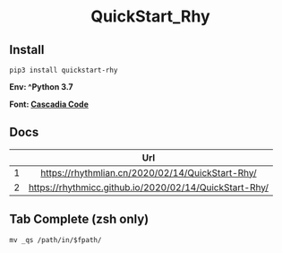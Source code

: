 <h1 style="text-align: center"> QuickStart_Rhy </h1>

## Install
```shell
pip3 install quickstart-rhy
```
**Env: ^Python 3.7**

**Font: [Cascadia Code](https://github.com/microsoft/cascadia-code/releases/download/v2111.01/CascadiaCode-2111.01.zip)**

## Docs
| |Url|
|:---:|:---:|
|1|https://rhythmlian.cn/2020/02/14/QuickStart-Rhy/      |
|2|https://rhythmicc.github.io/2020/02/14/QuickStart-Rhy/|

## Tab Complete (zsh only)
```shell
mv _qs /path/in/$fpath/
```
